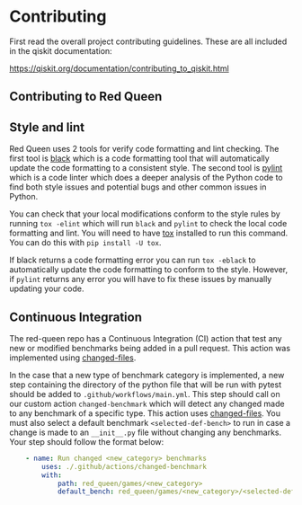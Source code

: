# Contributing

First read the overall project contributing guidelines. These are all
included in the qiskit documentation:

https://qiskit.org/documentation/contributing_to_qiskit.html

## Contributing to Red Queen

## Style and lint

Red Queen uses 2 tools for verify code formatting and lint checking. The
first tool is [black](https://github.com/psf/black) which is a code formatting
tool that will automatically update the code formatting to a consistent style.
The second tool is [pylint](https://www.pylint.org/) which is a code linter
which does a deeper analysis of the Python code to find both style issues and
potential bugs and other common issues in Python.

You can check that your local modifications conform to the style rules
by running `tox -elint` which will run `black` and `pylint` to check the local
code formatting and lint. You will need to have [tox](https://tox.wiki/en/latest/index.html)
installed to run this command. You can do this with `pip install -U tox`.

If black returns a code formatting error you can run `tox -eblack` to
automatically update the code formatting to conform to the style. However,
if `pylint` returns any error you will have to fix these issues by manually
updating your code.

## Continuous Integration

The red-queen repo has a Continuous Integration (CI) action that test any new 
or modified benchmarks being added in a pull request. This action was implemented 
using [changed-files](https://github.com/tj-actions/changed-files).

In the case that a new type of benchmark category is implemented, a new step
containing the directory of the python file that will be run with pytest should be 
added to `.github/workflows/main.yml`. This step should call on our custom action
`changed-benchmark` which will detect any changed made to any benchmark of a specific 
type. This action uses [changed-files](https://github.com/tj-actions/changed-files). You must also select
a default benchmark `<selected-def-bench>` to run in case a change is made to an 
`__init__.py` file without changing any benchmarks.
Your step should follow the format below:

```yml
    - name: Run changed <new_category> benchmarks
        uses: ./.github/actions/changed-benchmark
        with:
            path: red_queen/games/<new_category>
            default_bench: red_queen/games/<new_category>/<selected-def-bench>
```